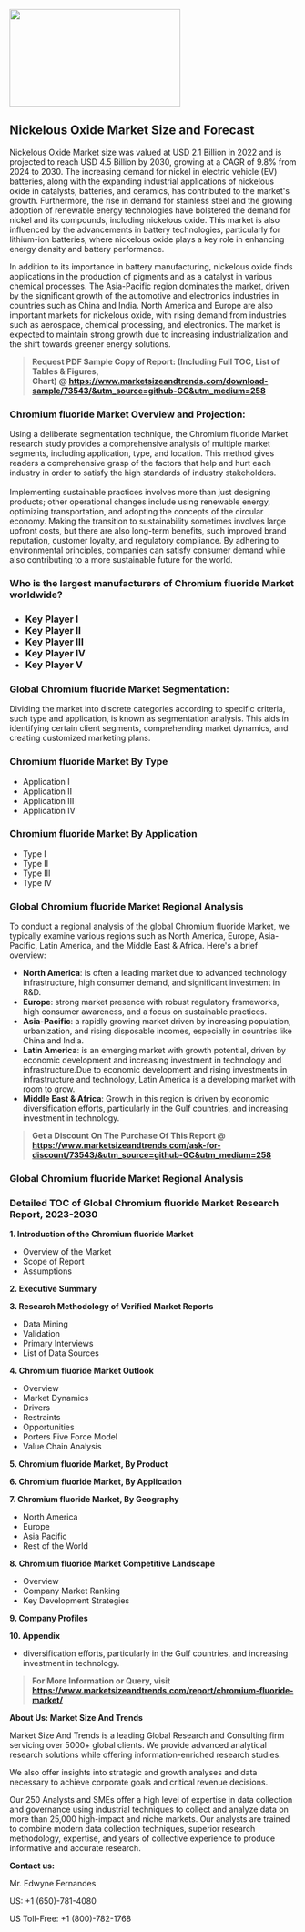 <p><img class="alignnone size-medium wp-image-20088" src="https://ffe5etoiles.com/wp-content/uploads/2024/12/MST1-300x171.png" alt="" width="300" height="171" /></p><h2>Nickelous Oxide Market Size and Forecast</h2><p>Nickelous Oxide Market size was valued at USD 2.1 Billion in 2022 and is projected to reach USD 4.5 Billion by 2030, growing at a CAGR of 9.8% from 2024 to 2030. The increasing demand for nickel in electric vehicle (EV) batteries, along with the expanding industrial applications of nickelous oxide in catalysts, batteries, and ceramics, has contributed to the market's growth. Furthermore, the rise in demand for stainless steel and the growing adoption of renewable energy technologies have bolstered the demand for nickel and its compounds, including nickelous oxide. This market is also influenced by the advancements in battery technologies, particularly for lithium-ion batteries, where nickelous oxide plays a key role in enhancing energy density and battery performance.</p><p>In addition to its importance in battery manufacturing, nickelous oxide finds applications in the production of pigments and as a catalyst in various chemical processes. The Asia-Pacific region dominates the market, driven by the significant growth of the automotive and electronics industries in countries such as China and India. North America and Europe are also important markets for nickelous oxide, with rising demand from industries such as aerospace, chemical processing, and electronics. The market is expected to maintain strong growth due to increasing industrialization and the shift towards greener energy solutions.</p></p><blockquote id="" class=""><strong>Request PDF Sample Copy of Report: (Including Full TOC, List of Tables &amp; Figures, Chart)&nbsp;@&nbsp;<strong><a href="https://www.marketsizeandtrends.com/download-sample/73543/&utm_source=github-GC&utm_medium=258" target="_blank">https://www.marketsizeandtrends.com/download-sample/73543/&utm_source=github-GC&utm_medium=258</a></strong></strong></blockquote><h3 id="" class="">Chromium fluoride Market&nbsp;Overview and Projection:</h3><p id="" class="">Using a deliberate segmentation technique, the Chromium fluoride Market research study provides a comprehensive analysis of multiple market segments, including application, type, and location. This method gives readers a comprehensive grasp of the factors that help and hurt each industry in order to satisfy the high standards of industry stakeholders. <br /> <br />Implementing sustainable practices involves more than just designing products; other operational changes include using renewable energy, optimizing transportation, and adopting the concepts of the circular economy. Making the transition to sustainability sometimes involves large upfront costs, but there are also long-term benefits, such improved brand reputation, customer loyalty, and regulatory compliance. By adhering to environmental principles, companies can satisfy consumer demand while also contributing to a more sustainable future for the world.</p><h3 id="" class="">Who is the largest manufacturers of&nbsp;Chromium fluoride Market worldwide?</h3><h3 class=""><p><ul><li>Key Player I </li><li> Key Player II </li><li> Key Player III </li><li> Key Player IV </li><li> Key Player V</li></ul></p></h3><h3 id="" class="">Global&nbsp;Chromium fluoride Market Segmentation:</h3><p id="" class="">Dividing the market into discrete categories according to specific criteria, such type and application, is known as segmentation analysis. This aids in identifying certain client segments, comprehending market dynamics, and creating customized marketing plans.</p><h3 id="" class="">Chromium fluoride Market&nbsp;By Type</h3><p><p><ul><li>Application I</li><li> Application II</li><li> Application III</li><li> Application IV</p></li></ul></p></p><h3 id="" class="">Chromium fluoride Market&nbsp;By Application</h3><p class=""><p><ul><li>Type I</li><li> Type II</li><li> Type III</li><li> Type IV</li></ul></p></p><h3 id="" class="">Global Chromium fluoride Market Regional Analysis</h3><p id="" class="">To conduct a regional analysis of the global Chromium fluoride Market, we typically examine various regions such as North America, Europe, Asia-Pacific, Latin America, and the Middle East &amp; Africa. Here's a brief overview:</p><ul><li><strong>North America</strong>: is often a leading market due to advanced technology infrastructure, high consumer demand, and significant investment in R&amp;D.</li><li><strong>Europe</strong>: strong market presence with robust regulatory frameworks, high consumer awareness, and a focus on sustainable practices.</li><li><strong>Asia-Pacific</strong>: a rapidly growing market driven by increasing population, urbanization, and rising disposable incomes, especially in countries like China and India.</li><li><strong>Latin America</strong>: is an emerging market with growth potential, driven by economic development and increasing investment in technology and infrastructure.Due to economic development and rising investments in infrastructure and technology, Latin America is a developing market with room to grow.</li><li><strong>Middle East &amp; Africa</strong>: Growth in this region is driven by economic diversification efforts, particularly in the Gulf countries, and increasing investment in technology.</li></ul><blockquote id="" class=""><strong>Get a Discount On The Purchase Of This Report @ <strong><a href="https://www.marketsizeandtrends.com/ask-for-discount/73543/&utm_source=github-GC&utm_medium=258" target="_blank">https://www.marketsizeandtrends.com/ask-for-discount/73543/&utm_source=github-GC&utm_medium=258</a></strong></strong></blockquote><h3 id="" class="">Global Chromium fluoride Market Regional Analysis</h3><h3 id="" class="">Detailed TOC of Global Chromium fluoride Market Research Report, 2023-2030</h3><p id="" class=""><strong>1. Introduction of the Chromium fluoride Market</strong></p><ul><li>Overview of the Market</li><li>Scope of Report</li><li>Assumptions</li></ul><p id="" class=""><strong>2. Executive Summary</strong></p><p id="" class=""><strong>3. Research Methodology of Verified Market Reports</strong></p><ul><li>Data Mining</li><li>Validation</li><li>Primary Interviews</li><li>List of Data Sources</li></ul><p id="" class=""><strong>4. Chromium fluoride Market Outlook</strong></p><ul><li>Overview</li><li>Market Dynamics</li><li>Drivers</li><li>Restraints</li><li>Opportunities</li><li>Porters Five Force Model</li><li>Value Chain Analysis</li></ul><p id="" class=""><strong>5. Chromium fluoride Market, By Product</strong></p><p id="" class=""><strong>6. Chromium fluoride Market, By Application</strong></p><p id="" class=""><strong>7. Chromium fluoride Market, By Geography</strong></p><ul><li>North America</li><li>Europe</li><li>Asia Pacific</li><li>Rest of the World</li></ul><p id="" class=""><strong>8. Chromium fluoride Market Competitive Landscape</strong></p><ul><li>Overview</li><li>Company Market Ranking</li><li>Key Development Strategies</li></ul><p id="" class=""><strong>9. Company Profiles</strong></p><p id="" class=""><strong>10. Appendix</strong></p><ul><li>diversification efforts, particularly in the Gulf countries, and increasing investment in technology.</li></ul><blockquote id="" class=""><strong>For More Information or Query, visit <strong><strong><a href="https://www.marketsizeandtrends.com/report/chromium-fluoride-market/" target="_blank">https://www.marketsizeandtrends.com/report/chromium-fluoride-market/</a></strong></strong></strong></blockquote><p id="" class=""><strong>About Us: Market Size And Trends</strong></p><p id="" class="">Market Size And Trends is a leading Global Research and Consulting firm servicing over 5000+ global clients. We provide advanced analytical research solutions while offering information-enriched research studies.</p><p id="" class="">We also offer insights into strategic and growth analyses and data necessary to achieve corporate goals and critical revenue decisions.</p><p id="" class="">Our 250 Analysts and SMEs offer a high level of expertise in data collection and governance using industrial techniques to collect and analyze data on more than 25,000 high-impact and niche markets. Our analysts are trained to combine modern data collection techniques, superior research methodology, expertise, and years of collective experience to produce informative and accurate research.</p><p id="" class=""><strong>Contact us:</strong></p><p id="" class="">Mr. Edwyne Fernandes</p><p id="" class="">US: +1 (650)-781-4080</p><p id="" class="">US Toll-Free: +1 (800)-782-1768</p>
